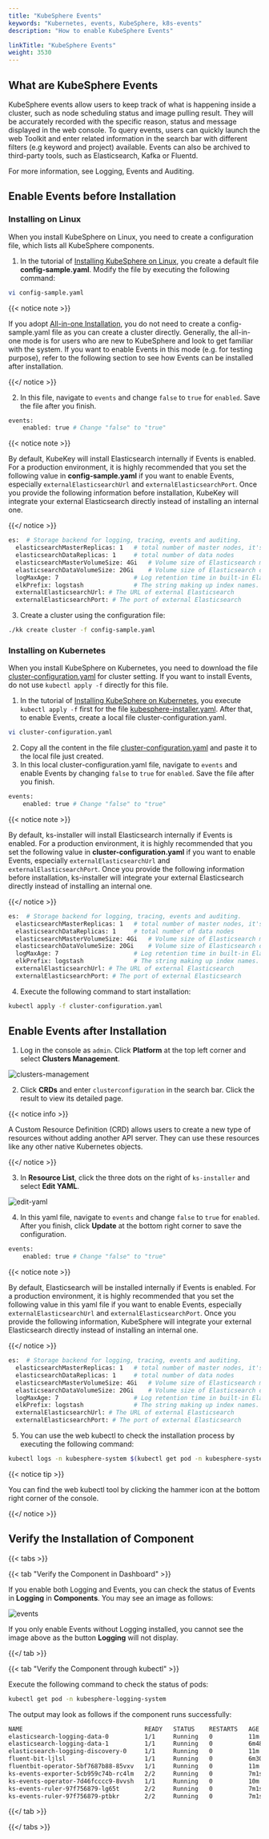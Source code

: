 ```yaml
---
title: "KubeSphere Events"
keywords: "Kubernetes, events, KubeSphere, k8s-events"
description: "How to enable KubeSphere Events"

linkTitle: "KubeSphere Events"
weight: 3530
---
```


## What are KubeSphere Events

KubeSphere events allow users to keep track of what is happening inside a cluster, such as node scheduling status and image pulling result. They will be accurately recorded with the specific reason, status and message displayed in the web console. To query events, users can quickly launch the web Toolkit and enter related information in the search bar with different filters (e.g keyword and project) available. Events can also be archived to third-party tools, such as Elasticsearch, Kafka or Fluentd.

For more information, see Logging, Events and Auditing.

## Enable Events before Installation

### Installing on Linux

When you install KubeSphere on Linux, you need to create a configuration file, which lists all KubeSphere components.

1. In the tutorial of [Installing KubeSphere on Linux](https://kubesphere.io/docs/installing-on-linux/introduction/multioverview/), you create a default file **config-sample.yaml**. Modify the file by executing the following command:

```bash
vi config-sample.yaml
```

{{< notice note >}}

If you adopt [All-in-one Installation](https://kubesphere.io/docs/quick-start/all-in-one-on-linux/), you do not need to create a config-sample.yaml file as you can create a cluster directly. Generally, the all-in-one mode is for users who are new to KubeSphere and look to get familiar with the system. If you want to enable Events in this mode (e.g. for testing purpose), refer to the following section to see how Events can be installed after installation.

{{</ notice >}}

2. In this file, navigate to `events` and change `false` to `true` for `enabled`. Save the file after you finish.

```bash
events:
    enabled: true # Change "false" to "true"
```

{{< notice note >}}

By default, KubeKey will install Elasticsearch internally if Events is enabled. For a production environment, it is highly recommended that you set the following value in **config-sample.yaml** if you want to enable Events, especially `externalElasticsearchUrl` and `externalElasticsearchPort`. Once you provide the following information before installation, KubeKey will integrate your external Elasticsearch directly instead of installing an internal one.

{{</ notice >}}

```bash
es:  # Storage backend for logging, tracing, events and auditing.
  elasticsearchMasterReplicas: 1   # total number of master nodes, it's not allowed to use even number
  elasticsearchDataReplicas: 1     # total number of data nodes
  elasticsearchMasterVolumeSize: 4Gi   # Volume size of Elasticsearch master nodes
  elasticsearchDataVolumeSize: 20Gi    # Volume size of Elasticsearch data nodes
  logMaxAge: 7                     # Log retention time in built-in Elasticsearch, it is 7 days by default.
  elkPrefix: logstash              # The string making up index names. The index name will be formatted as ks-<elk_prefix>-log
  externalElasticsearchUrl: # The URL of external Elasticsearch
  externalElasticsearchPort: # The port of external Elasticsearch
```

3. Create a cluster using the configuration file:

```bash
./kk create cluster -f config-sample.yaml
```

### **Installing on Kubernetes**

When you install KubeSphere on Kubernetes, you need to download the file [cluster-configuration.yaml](https://raw.githubusercontent.com/kubesphere/ks-installer/master/deploy/cluster-configuration.yaml) for cluster setting. If you want to install Events, do not use `kubectl apply -f` directly for this file.

1. In the tutorial of [Installing KubeSphere on Kubernetes](https://kubesphere.io/docs/installing-on-kubernetes/introduction/overview/), you execute `kubectl apply -f` first for the file [kubesphere-installer.yaml](https://raw.githubusercontent.com/kubesphere/ks-installer/master/deploy/kubesphere-installer.yaml). After that, to enable Events, create a local file cluster-configuration.yaml.

```bash
vi cluster-configuration.yaml
```

2. Copy all the content in the file [cluster-configuration.yaml](https://raw.githubusercontent.com/kubesphere/ks-installer/master/deploy/cluster-configuration.yaml) and paste it to the local file just created.
3. In this local cluster-configuration.yaml file, navigate to `events` and enable Events by changing `false` to `true` for `enabled`. Save the file after you finish.

```bash
events:
    enabled: true # Change "false" to "true"
```

{{< notice note >}}

By default, ks-installer will install Elasticsearch internally if Events is enabled. For a production environment, it is highly recommended that you set the following value in **cluster-configuration.yaml** if you want to enable Events, especially `externalElasticsearchUrl` and `externalElasticsearchPort`. Once you provide the following information before installation, ks-installer will integrate your external Elasticsearch directly instead of installing an internal one.

{{</ notice >}}

```bash
es:  # Storage backend for logging, tracing, events and auditing.
  elasticsearchMasterReplicas: 1   # total number of master nodes, it's not allowed to use even number
  elasticsearchDataReplicas: 1     # total number of data nodes
  elasticsearchMasterVolumeSize: 4Gi   # Volume size of Elasticsearch master nodes
  elasticsearchDataVolumeSize: 20Gi    # Volume size of Elasticsearch data nodes
  logMaxAge: 7                     # Log retention time in built-in Elasticsearch, it is 7 days by default.
  elkPrefix: logstash              # The string making up index names. The index name will be formatted as ks-<elk_prefix>-log
  externalElasticsearchUrl: # The URL of external Elasticsearch
  externalElasticsearchPort: # The port of external Elasticsearch
```

4. Execute the following command to start installation:

```bash
kubectl apply -f cluster-configuration.yaml
```

## Enable Events after Installation

1. Log in the console as `admin`. Click **Platform** at the top left corner and select **Clusters Management**.

![clusters-management](https://ap3.qingstor.com/kubesphere-website/docs/20200828111130.png)

2. Click **CRDs** and enter `clusterconfiguration` in the search bar. Click the result to view its detailed page.

{{< notice info >}}

A Custom Resource Definition (CRD) allows users to create a new type of resources without adding another API server. They can use these resources like any other native Kubernetes objects.

{{</ notice >}}

3. In **Resource List**, click the three dots on the right of `ks-installer` and select **Edit YAML**.

![edit-yaml](https://ap3.qingstor.com/kubesphere-website/docs/20200827182002.png)

4. In this yaml file, navigate to `events` and change `false` to `true` for `enabled`. After you finish, click **Update** at the bottom right corner to save the configuration.

```bash
events:
    enabled: true # Change "false" to "true"
```

{{< notice note >}}

By default, Elasticsearch will be installed internally if Events is enabled. For a production environment, it is highly recommended that you set the following value in this yaml file if you want to enable Events, especially `externalElasticsearchUrl` and `externalElasticsearchPort`. Once you provide the following information, KubeSphere will integrate your external Elasticsearch directly instead of installing an internal one.

{{</ notice >}}

```bash
es:  # Storage backend for logging, tracing, events and auditing.
  elasticsearchMasterReplicas: 1   # total number of master nodes, it's not allowed to use even number
  elasticsearchDataReplicas: 1     # total number of data nodes
  elasticsearchMasterVolumeSize: 4Gi   # Volume size of Elasticsearch master nodes
  elasticsearchDataVolumeSize: 20Gi    # Volume size of Elasticsearch data nodes
  logMaxAge: 7                     # Log retention time in built-in Elasticsearch, it is 7 days by default.
  elkPrefix: logstash              # The string making up index names. The index name will be formatted as ks-<elk_prefix>-log
  externalElasticsearchUrl: # The URL of external Elasticsearch
  externalElasticsearchPort: # The port of external Elasticsearch
```

5. You can use the web kubectl to check the installation process by executing the following command:

```bash
kubectl logs -n kubesphere-system $(kubectl get pod -n kubesphere-system -l app=ks-install -o jsonpath='{.items[0].metadata.name}') -f
```

{{< notice tip >}}

You can find the web kubectl tool by clicking the hammer icon at the bottom right corner of the console.

{{</ notice >}}

## Verify the Installation of Component

{{< tabs >}}

{{< tab "Verify the Component in Dashboard" >}}

If you enable both Logging and Events, you can check the status of Events in **Logging** in **Components**. You may see an image as follows:

![events](https://ap3.qingstor.com/kubesphere-website/docs/events.png)

If you only enable Events without Logging installed, you cannot see the image above as the button **Logging** will not display.

{{</ tab >}}

{{< tab "Verify the Component through kubectl" >}}

Execute the following command to check the status of pods:

```bash
kubectl get pod -n kubesphere-logging-system
```

The output may look as follows if the component runs successfully:

```bash
NAME                                  READY   STATUS    RESTARTS   AGE
elasticsearch-logging-data-0          1/1     Running   0          11m
elasticsearch-logging-data-1          1/1     Running   0          6m48s
elasticsearch-logging-discovery-0     1/1     Running   0          11m
fluent-bit-ljlsl                      1/1     Running   0          6m30s
fluentbit-operator-5bf7687b88-85vxv   1/1     Running   0          11m
ks-events-exporter-5cb959c74b-rc4lm   2/2     Running   0          7m1s
ks-events-operator-7d46fcccc9-8vvsh   1/1     Running   0          10m
ks-events-ruler-97f756879-lg65t       2/2     Running   0          7m1s
ks-events-ruler-97f756879-ptbkr       2/2     Running   0          7m1s
```

{{</ tab >}}

{{</ tabs >}}


